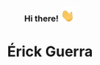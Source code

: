 <div align="center">
<h3>Hi there! <img src="https://github.com/erickssguerra/erickssguerra/blob/main/assets/waving-hand.gif" width="30px"> </h3>


<h1>Érick Guerra</h1>
<div>
